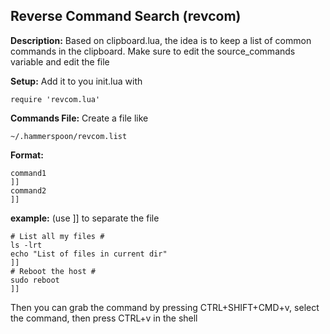 ## Reverse Command Search (revcom)

__Description:__ 
Based on clipboard.lua, the idea is to keep a list of common commands in the clipboard. Make sure to edit the source_commands variable and edit the file

__Setup:__
Add it to you init.lua with 
```
require 'revcom.lua'
```
__Commands File:__
Create a file like
```
~/.hammerspoon/revcom.list
```
__Format:__
```
command1
]]
command2
]]
```
__example:__ (use ]] to separate the file
```
# List all my files #
ls -lrt
echo "List of files in current dir"
]]
# Reboot the host #
sudo reboot
]]
```
Then you can grab the command by pressing CTRL+SHIFT+CMD+v, select the command, then press CTRL+v in the shell
